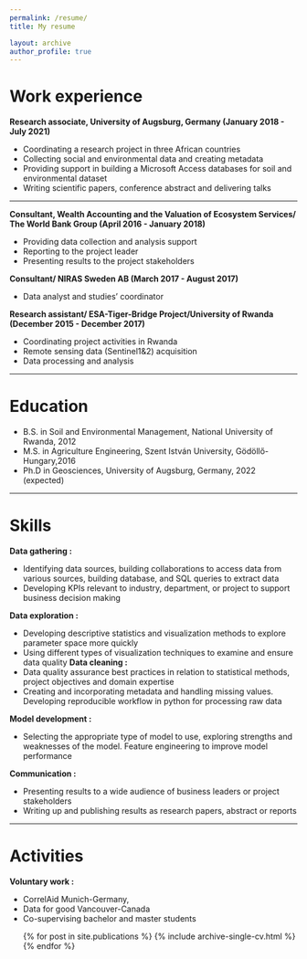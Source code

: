 ```yaml
---
permalink: /resume/
title: My resume

layout: archive
author_profile: true
---
```


Work experience
======

**Research associate, University of Augsburg, Germany (January 2018 - July 2021)**
  * Coordinating a research project in three African countries
  * Collecting social and environmental data and creating metadata
  * Providing support in building a Microsoft Access databases for soil and environmental dataset
  * Writing scientific papers, conference abstract and delivering talks
----------------------------------------------------------------
**Consultant, Wealth Accounting and the Valuation of Ecosystem Services/ The World Bank Group (April 2016 - January 2018)**
  * Providing data collection and analysis support
  * Reporting to the project leader
  * Presenting results to the project stakeholders

**Consultant/ NIRAS Sweden AB (March 2017 - August 2017)**
  * Data analyst and studies’ coordinator

**Research assistant/ ESA-Tiger-Bridge Project/University of Rwanda (December 2015 - December 2017)**
  * Coordinating project activities in Rwanda
  * Remote sensing data (Sentinel1&2) acquisition
  * Data processing and analysis
----------------------------------------------------------------
Education
======
* B.S. in Soil and Environmental Management, National University of Rwanda, 2012
* M.S. in Agriculture Engineering, Szent István University, Gödöllő-Hungary,2016
* Ph.D in Geosciences, University of Augsburg, Germany, 2022 (expected)
----------------------------------------------------------------
Skills
======
**Data gathering :**
  * Identifying data sources, building collaborations to access data from various sources, building      database, and SQL queries to extract data
* Developing KPIs relevant to industry, department, or project to support business decision making

**Data exploration :**
  * Developing descriptive statistics and visualization methods to explore parameter space more quickly                      
  * Using different types of visualization techniques to examine and ensure data quality
**Data cleaning :** 
  * Data quality assurance best practices in relation to statistical methods, project objectives and domain expertise 
  *	Creating and incorporating metadata and handling missing values. Developing reproducible workflow in python for processing raw data

**Model development :** 
  *	Selecting the appropriate type of model to use, exploring strengths and weaknesses of the model. Feature engineering to improve model performance

**Communication :** 
  * Presenting results to a wide audience of business leaders or project stakeholders
  * Writing up and publishing results as research papers, abstract or reports
----------------------------------------------------------------
Activities
======
**Voluntary work :** 
  * CorrelAid Munich-Germany, 
  * Data for good Vancouver-Canada
  * Co-supervising bachelor and master students 

<ul>{% for post in site.publications %}
    {% include archive-single-cv.html %}
  {% endfor %}</ul> 